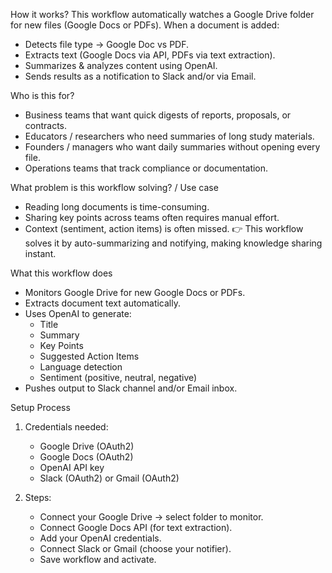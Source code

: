 How it works?
This workflow automatically watches a Google Drive folder for new files (Google Docs or PDFs). When a document is added:

- Detects file type → Google Doc vs PDF.
- Extracts text (Google Docs via API, PDFs via text extraction).
- Summarizes & analyzes content using OpenAI.
- Sends results as a notification to Slack and/or via Email.

Who is this for?
- Business teams that want quick digests of reports, proposals, or contracts.
- Educators / researchers who need summaries of long study materials.
- Founders / managers who want daily summaries without opening every file.
- Operations teams that track compliance or documentation.

What problem is this workflow solving? / Use case
- Reading long documents is time-consuming.
- Sharing key points across teams often requires manual effort.
- Context (sentiment, action items) is often missed.
👉 This workflow solves it by auto-summarizing and notifying, making knowledge sharing instant.

What this workflow does
- Monitors Google Drive for new Google Docs or PDFs.
- Extracts document text automatically.
- Uses OpenAI to generate:
	- Title 
	- Summary 
	- Key Points
	- Suggested Action Items 
	- Language detection
	- Sentiment (positive, neutral, negative)
- Pushes output to Slack channel and/or Email inbox.

Setup Process
1. Credentials needed:
	- Google Drive (OAuth2)
	- Google Docs (OAuth2)
	- OpenAI API key
	- Slack (OAuth2) or Gmail (OAuth2)

2. Steps:
	- Connect your Google Drive → select folder to monitor.
	- Connect Google Docs API (for text extraction).
	- Add your OpenAI credentials.
	- Connect Slack or Gmail (choose your notifier).
	- Save workflow and activate.
